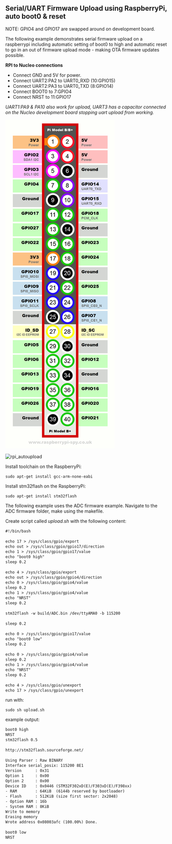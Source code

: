 ## Serial/UART Firmware Upload using RaspberryPi, auto boot0 & reset

NOTE: GPIO4 and GPIO17 are swapped around on development board.

The following example demonstrates serial firmware upload on a raspberrypi including automatic setting of boot0 to high and automatic reset to go in an out of firmware upload mode - making OTA firmware updates possible.

**RPI to Nucleo connections**

- Connect GND and 5V for power. 
- Connect UART2:PA2 to UART0_RXD (10:GPIO15)
- Connect UART2:PA3 to UART0_TXD (8:GPIO14)
- Connect BOOT0 to 7:GPIO4
- Connect NRST to 11:GPIO17

*UART1:PA9 & PA10 also work for upload, UART3 has a capacitor connected on the Nucleo development board stopping uart upload from working.*

![Raspberry-Pi-GPIO.png](../images/Raspberry-Pi-GPIO.png)

![rpi_autoupload](../images/rpi_autoupload.JPG)

Install toolchain on the RaspberryPi:

    sudo apt-get install gcc-arm-none-eabi

Install stm32flash on the RaspberryPi:

    sudo apt-get install stm32flash

The following example uses the ADC firmware example. Navigate to the ADC firmware folder, make using the makefile.

Create script called *upload.sh* with the following content:

    #!/bin/bash

    echo 17 > /sys/class/gpio/export
    echo out > /sys/class/gpio/gpio17/direction
    echo 1 > /sys/class/gpio/gpio17/value
    echo "boot0 high"
    sleep 0.2

    echo 4 > /sys/class/gpio/export
    echo out > /sys/class/gpio/gpio4/direction
    echo 0 > /sys/class/gpio/gpio4/value
    sleep 0.2
    echo 1 > /sys/class/gpio/gpio4/value
    echo "NRST"
    sleep 0.2

    stm32flash -w build/ADC.bin /dev/ttyAMA0 -b 115200

    sleep 0.2

    echo 0 > /sys/class/gpio/gpio17/value
    echo "boot0 low"
    sleep 0.2

    echo 0 > /sys/class/gpio/gpio4/value
    sleep 0.2
    echo 1 > /sys/class/gpio/gpio4/value
    echo "NRST"
    sleep 0.2

    echo 4 > /sys/class/gpio/unexport
    echo 17 > /sys/class/gpio/unexport


run with:

    sudo sh upload.sh
    
example output:

    boot0 high
    NRST
    stm32flash 0.5

    http://stm32flash.sourceforge.net/

    Using Parser : Raw BINARY
    Interface serial_posix: 115200 8E1
    Version      : 0x31
    Option 1     : 0x00
    Option 2     : 0x00
    Device ID    : 0x0446 (STM32F302xD(E)/F303xD(E)/F398xx)
    - RAM        : 64KiB  (6144b reserved by bootloader)
    - Flash      : 512KiB (size first sector: 2x2048)
    - Option RAM : 16b
    - System RAM : 8KiB
    Write to memory
    Erasing memory
    Wrote address 0x08003afc (100.00%) Done.

    boot0 low
    NRST

